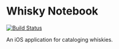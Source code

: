 # Whisky Notebook
[![Build Status](https://travis-ci.org/nebhale/WhiskyNotebook.svg)](https://travis-ci.org/nebhale/WhiskyNotebook)

An iOS application for cataloging whiskies.
